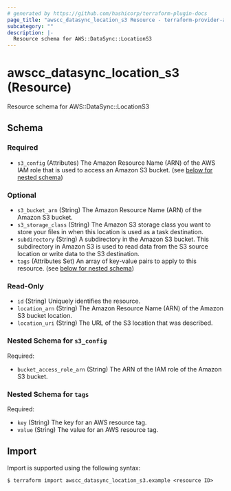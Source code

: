 ```yaml
---
# generated by https://github.com/hashicorp/terraform-plugin-docs
page_title: "awscc_datasync_location_s3 Resource - terraform-provider-awscc"
subcategory: ""
description: |-
  Resource schema for AWS::DataSync::LocationS3
---
```


# awscc_datasync_location_s3 (Resource)

Resource schema for AWS::DataSync::LocationS3



<!-- schema generated by tfplugindocs -->
## Schema

### Required

- `s3_config` (Attributes) The Amazon Resource Name (ARN) of the AWS IAM role that is used to access an Amazon S3 bucket. (see [below for nested schema](#nestedatt--s3_config))

### Optional

- `s3_bucket_arn` (String) The Amazon Resource Name (ARN) of the Amazon S3 bucket.
- `s3_storage_class` (String) The Amazon S3 storage class you want to store your files in when this location is used as a task destination.
- `subdirectory` (String) A subdirectory in the Amazon S3 bucket. This subdirectory in Amazon S3 is used to read data from the S3 source location or write data to the S3 destination.
- `tags` (Attributes Set) An array of key-value pairs to apply to this resource. (see [below for nested schema](#nestedatt--tags))

### Read-Only

- `id` (String) Uniquely identifies the resource.
- `location_arn` (String) The Amazon Resource Name (ARN) of the Amazon S3 bucket location.
- `location_uri` (String) The URL of the S3 location that was described.

<a id="nestedatt--s3_config"></a>
### Nested Schema for `s3_config`

Required:

- `bucket_access_role_arn` (String) The ARN of the IAM role of the Amazon S3 bucket.


<a id="nestedatt--tags"></a>
### Nested Schema for `tags`

Required:

- `key` (String) The key for an AWS resource tag.
- `value` (String) The value for an AWS resource tag.

## Import

Import is supported using the following syntax:

```shell
$ terraform import awscc_datasync_location_s3.example <resource ID>
```
